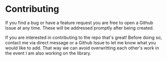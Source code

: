 # Contributing

If you find a bug or have a feature request you are free to open a Github Issue at any time. These will be addressed promptly after being created.

If you are interested in contributing to the repo that's great! Before doing so, contact me via direct message or a Github Issue to let me know what you would like to add. That way we can avoid overwritting each other's work in the event I am also working on the library.
